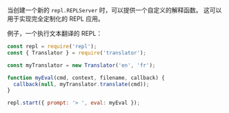 
当创建一个新的 `repl.REPLServer` 时，可以提供一个自定义的解释函数。
这可以用于实现完全定制化的 REPL 应用。

例子，一个执行文本翻译的 REPL：

```js
const repl = require('repl');
const { Translator } = require('translator');

const myTranslator = new Translator('en', 'fr');

function myEval(cmd, context, filename, callback) {
  callback(null, myTranslator.translate(cmd));
}

repl.start({ prompt: '> ', eval: myEval });
```

